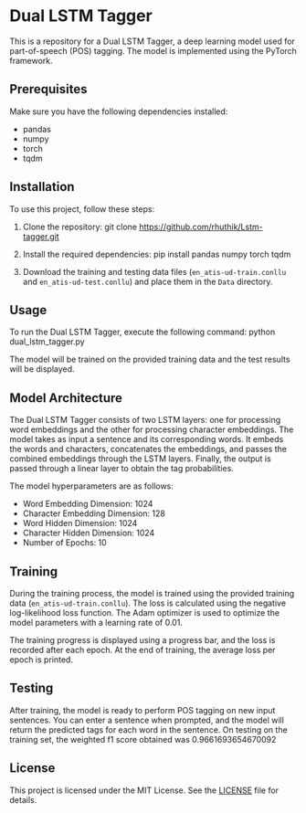 # Dual LSTM Tagger

This is a repository for a Dual LSTM Tagger, a deep learning model used for part-of-speech (POS) tagging. The model is implemented using the PyTorch framework.

## Prerequisites

Make sure you have the following dependencies installed:

- pandas
- numpy
- torch
- tqdm

## Installation

To use this project, follow these steps:

1. Clone the repository:
git clone https://github.com/rhuthik/Lstm-tagger.git

2. Install the required dependencies:
pip install pandas numpy torch tqdm

3. Download the training and testing data files (`en_atis-ud-train.conllu` and `en_atis-ud-test.conllu`) and place them in the `Data` directory.

## Usage

To run the Dual LSTM Tagger, execute the following command:
python dual_lstm_tagger.py

The model will be trained on the provided training data and the test results will be displayed.

## Model Architecture

The Dual LSTM Tagger consists of two LSTM layers: one for processing word embeddings and the other for processing character embeddings. The model takes as input a sentence and its corresponding words. It embeds the words and characters, concatenates the embeddings, and passes the combined embeddings through the LSTM layers. Finally, the output is passed through a linear layer to obtain the tag probabilities.

The model hyperparameters are as follows:

- Word Embedding Dimension: 1024
- Character Embedding Dimension: 128
- Word Hidden Dimension: 1024
- Character Hidden Dimension: 1024
- Number of Epochs: 10

## Training

During the training process, the model is trained using the provided training data (`en_atis-ud-train.conllu`). The loss is calculated using the negative log-likelihood loss function. The Adam optimizer is used to optimize the model parameters with a learning rate of 0.01.

The training progress is displayed using a progress bar, and the loss is recorded after each epoch. At the end of training, the average loss per epoch is printed.

## Testing

After training, the model is ready to perform POS tagging on new input sentences. You can enter a sentence when prompted, and the model will return the predicted tags for each word in the sentence.
On testing on the training set, the weighted f1 score obtained was 0.9661693654670092

## License

This project is licensed under the MIT License. See the [LICENSE](LICENSE) file for details.

